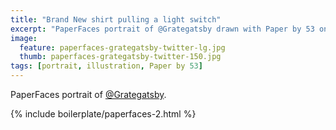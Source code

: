 ```yaml
---
title: "Brand New shirt pulling a light switch"
excerpt: "PaperFaces portrait of @Grategatsby drawn with Paper by 53 on an iPad."
image: 
  feature: paperfaces-grategatsby-twitter-lg.jpg
  thumb: paperfaces-grategatsby-twitter-150.jpg
tags: [portrait, illustration, Paper by 53]
---
```


PaperFaces portrait of [@Grategatsby](http://twitter.com/Grategatsby).

{% include boilerplate/paperfaces-2.html %}